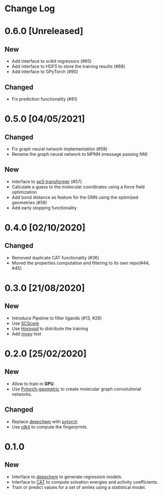 # Change Log

# 0.6.0 [Unreleased]
## New
* Add interface to scikit regressors (#85)
* Add interface to HDF5 to store the training results (#88)
* Add interface to GPyTorch (#90)

## Changed
* Fix prediction functionality (#81)

# 0.5.0 [04/05/2021]
## Changed
* Fix graph neural network implementation (#59)
* Rename the graph neural network to MPNN (message passing NN)

## New
* Interface to [se3-transformer](https://www.dgl.ai/pages/start.html) (#57)
* Calculate a guess to the molecular coordinates using a force field optimization
* Add bond distance as feature for the GNN using the optimized geometries (#59)
* Add early stopping functionality

# 0.4.0 [02/10/2020]

## Changed
* Removed duplicate CAT functionality (#36)
* Moved the properties computation and filtering to its own repo(#44, #45)

# 0.3.0 [21/08/2020]

## New
* Introduce Pipeline to filter ligands (#13, #26)
* Use [SCScore](https://pubs.acs.org/doi/10.1021/acs.jcim.7b00622)
* Use [Horovod](https://github.com/horovod/horovod) to distribute the training 
* Add [mypy](http://mypy-lang.org/) test

# 0.2.0 [25/02/2020]

## New
* Allow to  train in **GPU**.
* Use [Pytorch-geometric](https://github.com/rusty1s/pytorch_geometric) to create molecular graph convolutional networks.

## Changed
* Replace [deepchem](https://deepchem.io/) with [pytorch](https://pytorch.org)
* Use [rdkit](https://www.rdkit.org) to compute the fingerprints.

# 0.1.0

## New

* Interface to [deepchem](https://deepchem.io/) to generate regression models.
* Interface to [CAT](https://github.com/nlesc-nano/CAT) to compute solvation energies and activity coefficients.
* Train or predict values for a set of smiles using a statistical model.
